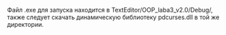 Файл .exe для запуска находится в TextEditor/OOP_laba3_v2.0/Debug/, также следует скачать динамическую библиотеку pdcurses.dll в той же директории.
